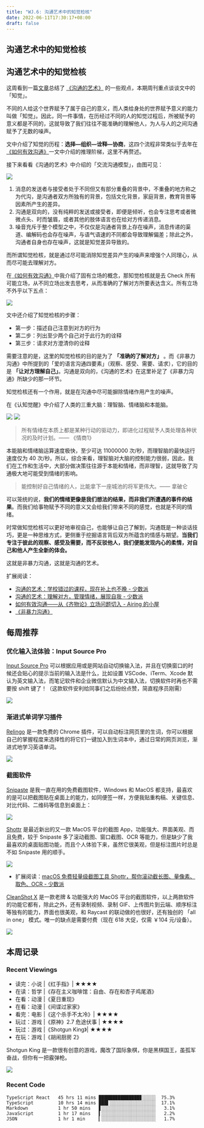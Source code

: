 ```yaml
---
title: "WJ.6: 沟通艺术中的知觉检核"
date: 2022-06-11T17:30:17+08:00
draft: false
---
```


## 沟通艺术中的知觉检核

## 沟通艺术中的知觉检核

这周看到一篇[文章](https://sspai.com/post/73626)总结了 [《沟通的艺术》](https://book.douban.com/subject/27117578/) 的一些观点，本期周刊重点谈谈文中的「知觉」。

不同的人给这个世界赋予了属于自己的意义，而人类给身处的世界赋予意义的能力叫做「知觉」。因此，同一件事情，在历经过不同的人的知觉过程后，所被赋予的意义都是不同的，这就导致了我们往往不能准确的理解他人，为人与人的之间沟通赋予了无数的噪声。

文中介绍了知觉的历程：**选择—组织—诠释—协商**，这四个流程非常类似于去年在[《如何有效沟通》](https://me.ursb.me/archives/265.html)一文中介绍的推理阶梯，这里不再赘述。

接下来看看《沟通的艺术》中介绍的「交流沟通模型」，由图可见：

![](https://airing.ursb.me/image/blog/20220611171302.png)

1. 消息的发送者与接受者处于不同但又有部分重叠的背景中，不重叠的地方称之为代沟，是沟通者双方所独有的背景，包括文化背景，家庭背景，教育背景等因素所产生的差异。
2. 沟通是双向的，没有纯粹的发送或接受者，即便是倾听，也会专注思考或者微微点头、时而皱眉，或者其他的肢体语言也在给对方传递消息。
3. 噪音充斥于整个模型之中，不仅仅是沟通者背景上存在噪声，消息传递的渠道、编解码也会存在噪声，与语气语速的不同都会导致理解偏差；除此之外，沟通者自身也存在噪声，这就是知觉差异导致的。

而所谓知觉检核，就是通过尽可能消除知觉差异产生的噪声来增强个人同理心，从而尽可能去理解对方。

在[《如何有效沟通》](https://me.ursb.me/archives/265.html)中我介绍了固有立场的概念，那知觉检核就是去 Check 所有可能立场，从不同立场出发去思考，从而准确的了解对方所要表达含义。所有立场不外乎以下五点：

![](https://airing.ursb.me/image/blog/20220611170513.png)

文中还介绍了知觉检核的步骤：

- 第一步：描述自己注意到对方的行为
- 第二步：列出至少两个自己对于此行为的诠释
- 第三步：请求对方澄清你的诠释

需要注意的是，这里的知觉检核的目的是为了 **「准确的了解对方」** 。而《非暴力沟通》中所提到的「爱的语言沟通四要素」（观察、感受、需要、请求），它的目的是 **「让对方理解自己」**。沟通是双向的，《沟通的艺术》在这里补足了《非暴力沟通》所缺少的那一环节。

知觉检核还有一个作用，就是在沟通中尽可能摒除情绪作用产生的噪声。

在《认知觉醒》中介绍了人类的三重大脑：理智脑、情绪脑和本能脑。

![](https://airing.ursb.me/image/blog/20220611172204.png)
![](https://airing.ursb.me/image/blog/20220611172208.png)

> 所有情绪在本质上都是某种行动的驱动力，即进化过程赋予人类处理各种状况的及时计划。—— 《情商1》

本能脑和情绪脑运算速度极快，至少可达 11000000 次/秒，而理智脑的最快运行速度仅为 40 次/秒。所以，综合来看，理智脑对大脑的控制能力很弱，因此，我们在工作和生活中，大部分做决策往往源于本能和情绪，而非理智，这就导致了沟通极大地可能受到情绪的影响。

> 能控制好自己情绪的人，比能拿下一座城池的将军更伟大。—— 拿破仑

可以笼统的说，**我们的情绪更像是我们想法的结果，而非我们所遭遇的事件的结果**。而我们给事物赋予不同的意义又会给我们带来不同的感觉，也就是不同的情绪。

时常做知觉检核可以更好地审视自己，也能够让自己了解到，沟通既是一种谈话技巧，更是一种思维方式，更侧重于挖掘语言背后双方所蕴含的情感与期望。**当我们专注于彼此的观察、感受及需要，而不反驳他人，我们便能发现内心的柔情，对自己和他人产生全新的体会。**

这就是非暴力沟通，这就是沟通的艺术。

扩展阅读：
- [沟通的艺术：学校错过的课程，现在补上也不晚 - 少数派](https://sspai.com/post/73136)
- [沟通的艺术：理解对方，管理情绪，展现自我 - 少数派](https://sspai.com/post/73626)
- [如何有效沟通——从《齐物论》立场问题切入 - Airing 的小屋](https://me.ursb.me/archives/265.html)
- [《非暴力沟通》](https://book.douban.com/subject/3533221/)

## 每周推荐

### 优化输入法体验：Input Source Pro

[Input Source Pro](https://inputsource.pro/zh-CN) 可以根据应用或是网站自动切换输入法，并且在切换窗口的时候还会贴心的提示当前的输入法是什么，比如设置 VSCode、iTerm、Xcode 默认为英文输入法，而笔记软件和企业微信默认为中文输入法，切换软件时再也不需要按 shift 键了！（这款软件安利给同事们之后纷纷点赞，简直程序员刚需）

![](https://airing.ursb.me/image/blog/20220611155646.png)


### 渐进式单词学习插件

[Relingo](https://relingo.net/zh/index) 是一款免费的 Chrome 插件，可以自动标注网页里的生词，你可以根据自己的掌握程度来选择性的将它们一键加入到生词本中，通过日常的网页浏览，渐进式地学习英语单词。

![](https://airing.ursb.me/image/blog/SCR-20220611-m9h.jpg)




### 截图软件

[Snipaste](http://zh.snipaste.com/) 是我一直在用的免费截图软件，Windows 和 MacOS 都支持，最喜欢的是可以把截图贴在桌面上的能力，如同便签一样，方便我贴重构稿、关键信息、对比代码、二维码等信息到桌面上：

![](https://airing.ursb.me/image/blog/20220611154247.png)

[Shottr](https://shottr.cc/#/) 是最近新出的又一款 MacOS 平台的截图 App，功能强大、界面美观、而且免费，较于 Snipaste 多了滚动截图、窗口截图、OCR 等能力，但是缺少了我最喜欢的桌面贴图功能，而且个人体验下来，虽然它很美观，但是标注图片时总是不如 Snipaste 用的顺手。

![](https://airing.ursb.me/image/blog/20220611154458.png)

- 扩展阅读：[macOS 免费轻量级截图工具 Shottr，帮你滚动截长图、量像素、取色、OCR - 少数派](https://sspai.com/post/71485)

[CleanShot X](https://cleanshot.com/) 是一款老牌 & 功能强大的 MacOS 平台的截图软件，以上两款软件的功能它都有，除此之外，还有录制视频、录制 GIF、上传图片到云端、顺序标注等独有的能力，界面也很美观，和 Raycast 的联动做的也很好，还有独创的 「all in one」 模式。唯一的缺点是需要付费（现在 618 大促，仅需 ￥104 元/设备）。

![](https://airing.ursb.me/image/blog/20220611155321.png)


## 本周记录 

### Recent Viewings

- 读完：小说 |《红手指》|  ★★★★
- 在读：哲学 |《存在主义咖啡馆：自由、存在和杏子鸡尾酒》
- 在看：动漫 |《夏日重现》
- 在看：动漫 |《间谍过家家》
- 看完：电影 |《这个杀手不太冷》| ★★★★
- 玩过：游戏 |《原神》2.7 危途伏事 |  ★★★★
- 玩过：游戏 |《Shotgun King》|  ★★★★
- 在玩：游戏 |《胡闹厨房 2》

Shotgun King 是一款很有创意的游戏，魔改了国际象棋，你是黑棋国王，虽孤军奋战，但你有一把霰弹枪。

![](https://airing.ursb.me/image/blog/20220611160836.png)

### Recent Code

```
TypeScript React   45 hrs 11 mins ███████████████▊░░░░░  75.3%
TypeScript         10 hrs 14 mins ███▌░░░░░░░░░░░░░░░░░  17.1%
Markdown           1 hr 50 mins   ▋░░░░░░░░░░░░░░░░░░░░   3.1%
JavaScript         1 hr 17 mins   ▍░░░░░░░░░░░░░░░░░░░░   2.2%
JSON               1 hr 1 min     ▎░░░░░░░░░░░░░░░░░░░░   1.7%
```
